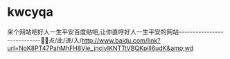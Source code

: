 # kwcyqa
来个网站吧好人一生平安百度贴吧,让你直呼好人一生平安的网站----------------------------🍣🍣点/此/进/入/http://www.baidu.com/link?url=NoK8PT47PahMhFH8Vie_jnciyIKNTTtVBQKpill6udK&amp;wd

